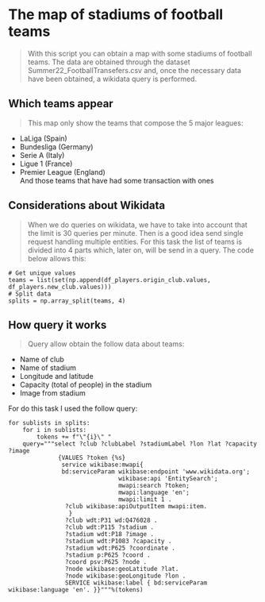 # The map of stadiums of football teams

> With this script you can obtain a map with some stadiums of football teams. The data are obtained through the dataset Summer22_FootballTransefers.csv and, once the necessary data have been obtained, a wikidata query is performed.

## Which teams appear  
> This map only show the teams that compose the 5 major leagues:  
- LaLiga (Spain)  
- Bundesliga (Germany)   
- Serie A (Italy)  
- Ligue 1 (France)  
- Premier League (England)  
And those teams that have had some transaction with ones  

## Considerations about Wikidata

> When we do queries on wikidata, we have to take into account that the limit is 30 queries per minute. Then is a good idea send single request handling multiple entities. For this task the list of teams is divided into 4 parts which, later on, will be send in a query. The code below allows this:

```
# Get unique values
teams = list(set(np.append(df_players.origin_club.values, df_players.new_club.values)))
# Split data
splits = np.array_split(teams, 4)
```

## How query it works

> Query allow obtain the follow data about teams:  
- Name of club  
- Name of stadium  
- Longitude and latitude  
- Capacity (total of people) in the stadium  
- Image from stadium  

For do this task I used the follow query: 

```
for sublists in splits:
    for i in sublists:        
        tokens += f"\"{i}\" "  
    query="""select ?club ?clubLabel ?stadiumLabel ?lon ?lat ?capacity ?image
              {VALUES ?token {%s}
               service wikibase:mwapi{
               bd:serviceParam wikibase:endpoint 'www.wikidata.org'; 
                               wikibase:api 'EntitySearch';       
                               mwapi:search ?token; 
                               mwapi:language 'en';
                               mwapi:limit 1 .
                ?club wikibase:apiOutputItem mwapi:item.
                 }  
                ?club wdt:P31 wd:Q476028 .
                ?club wdt:P115 ?stadium .
                ?stadium wdt:P18 ?image .
                ?stadium wdt:P1083 ?capacity .
                ?stadium wdt:P625 ?coordinate .
                ?stadium p:P625 ?coord . 
                ?coord psv:P625 ?node .
                ?node wikibase:geoLatitude ?lat.
                ?node wikibase:geoLongitude ?lon .
                SERVICE wikibase:label { bd:serviceParam wikibase:language 'en'. }}"""%(tokens)
```
